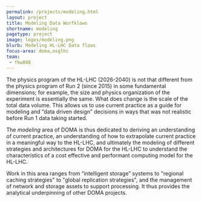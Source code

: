 ```yaml
---
permalink: /projects/modeling.html
layout: project
title: Modeling Data Worfklows
shortname: modeling
pagetype: project
image: logos/modeling.png
blurb: Modeling HL-LHC Data flows
focus-area: doma,osglhc
team:
 - fkw888
---
```


The physics program of the HL-LHC (2026-2040) is not that different
from the physics program of Run 2 (since 2015) in some fundamental
dimensions; for example, the size and physics organization of the
experiment is essentially the same. What does change is the scale
of the total data volume. This allows us to use current practice as
a guide for modeling and “data driven design” decisions in ways that
was not realistic before Run 1 data taking started.

The _modeling_ area of DOMA is thus dedicated to deriving an understanding
of current practice, an understanding of how to extrapolate current practice
in a meaningful way to the HL-LHC, and ultimately the modeling of different
strategies and architectures for DOMA for the HL-LHC to understand the
characteristics of a cost effective and performant computing model 
for the HL-LHC.

Work in this area ranges from “intelligent storage” systems to "regional
caching strategies" to "global replication strategies", and the management
of network and storage assets to support processing. It thus provides the
analytical underpinning of other DOMA projects.

